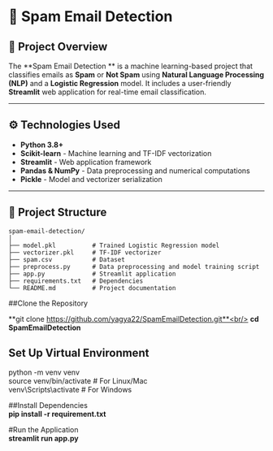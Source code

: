 # 📧 Spam Email Detection

## 🚀 Project Overview  
The **Spam Email Detection ** is a machine learning-based project that classifies emails as **Spam** or **Not Spam** using **Natural Language Processing (NLP)** and a **Logistic Regression** model. It includes a user-friendly **Streamlit** web application for real-time email classification.  

---

## ⚙️ Technologies Used  
- **Python 3.8+**  
- **Scikit-learn** - Machine learning and TF-IDF vectorization  
- **Streamlit** - Web application framework  
- **Pandas & NumPy** - Data preprocessing and numerical computations  
- **Pickle** - Model and vectorizer serialization  

---

## 📂 Project Structure  
```plaintext
spam-email-detection/
│
├── model.pkl          # Trained Logistic Regression model
├── vectorizer.pkl     # TF-IDF vectorizer
├── spam.csv           # Dataset
├── preprocess.py      # Data preprocessing and model training script
├── app.py             # Streamlit application
├── requirements.txt   # Dependencies
└── README.md          # Project documentation

```
##Clone the Repository

**git clone https://github.com/yagya22/SpamEmailDetection.git**<br/>
**cd SpamEmailDetection**

## Set Up Virtual Environment<br/>

python -m venv venv<br/>
source venv/bin/activate       # For Linux/Mac<br/>
venv\Scripts\activate          # For Windows

##Install Dependencies<br/>
**pip install -r requirement.txt**

#Run the Application<br/>
**streamlit run app.py**

